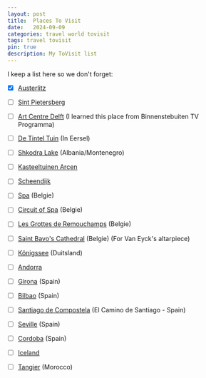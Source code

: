 ```yaml
---
layout: post
title:  Places To Visit
date:   2024-09-09
categories: travel world tovisit
tags: travel tovisit
pin: true
description: My ToVisit list
---
```



I keep a list here so we don't forget:

- [x] [Austerlitz][austerlitz]
- [ ] [Sint Pietersberg][sintpietersberg]
- [ ] [Art Centre Delft][artdelft] (I learned this place from Binnenstebuiten TV Programma)
- [ ] [De Tintel Tuin][tinteltuin] (In Eersel)
- [ ] [Shkodra Lake][shkodra] (Albania/Montenegro)
- [ ] [Kasteeltuinen Arcen][arcen]
- [ ] [Scheendijk][scheendijk]
- [ ] [Spa][spa] (Belgie)
- [ ] [Circuit of Spa][f1spa] (Belgie)
- [ ] [Les Grottes de Remouchamps][remouchamps] (Belgie)
- [ ] [Saint Bavo's Cathedral][saintbavo] (Belgie) (For Van Eyck's altarpiece)
- [ ] [Königssee][koningzee] (Duitsland)
- [ ] [Andorra][andorra]
- [ ] [Girona][girona] (Spain)
- [ ] [Bilbao][bilbao] (Spain)
- [ ] [Santiago de Compostela][decamino] (El Camino de Santiago - Spain)
- [ ] [Seville][seville] (Spain)
- [ ] [Cordoba][cordoba] (Spain)
- [ ] [Iceland][iceland]
- [ ] [Tangier][tangier] (Morocco)


[austerlitz]: https://maps.app.goo.gl/mTeCQdH68UqZdoHVA
[scheendijk]: https://maps.app.goo.gl/qAnbNEFs4L7Rtee38
[arcen]: https://maps.app.goo.gl/wbFbR4mLAGDTwmzj8
[sintpietersberg]: https://maps.app.goo.gl/rkphkK5pE1xYL4Jd9
[spa]: https://maps.app.goo.gl/4ZBKXVbKhArdyUfX9
[f1spa]: https://maps.app.goo.gl/ErWEKP7kBf7TQkCr7
[remouchamps]: https://maps.app.goo.gl/GFEUvyesRrwTXWbd7
[saintbavo]: https://maps.app.goo.gl/BsSBtXqTjrWt7x4y9
[artdelft]: https://maps.app.goo.gl/4CSPKSdTtwfs6RhZA
[tinteltuin]: https://www.de-tinteltuin.nl/
[shkodra]: https://travelaar.nl/shkoder-albanie-bezienswaardigheden/
[koningzee]: https://maps.app.goo.gl/9cMUg5ZsQCZq8Nby7
[andorra]: https://maps.app.goo.gl/1yauNgXcagzd2wky9
[girona]: https://maps.app.goo.gl/JjpaFq7jMBvhrsMo9
[bilbao]: https://maps.app.goo.gl/tLr2j2Kogdr3HcbPA
[decamino]: https://maps.app.goo.gl/rywe8Tb9okHUWFzPA
[seville]: https://maps.app.goo.gl/3D163zunGvjWkEtk7
[cordoba]: https://maps.app.goo.gl/fn5EA3vfQT7nauAf7
[iceland]: https://maps.app.goo.gl/xPQhErWU8piYyVzs7
[tangier]: https://maps.app.goo.gl/v8XnxVoYmNMNeX7c7